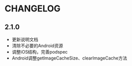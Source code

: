 # CHANGELOG

## 2.1.0

- 更新说明文档
- 清除不必要的Android资源
- 调整iOS结构，完善podspec
- Android调整getImageCacheSize、clearImageCache方法
